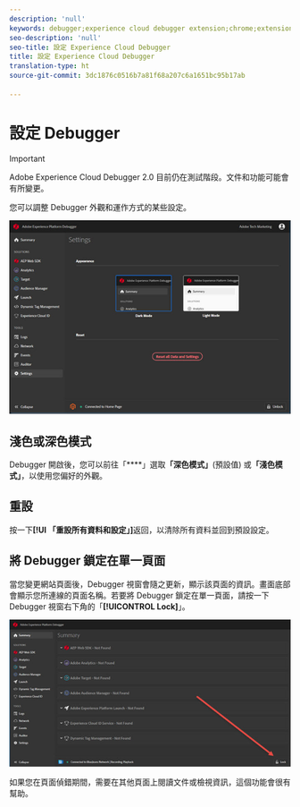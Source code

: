 ```yaml
---
description: 'null'
keywords: debugger;experience cloud debugger extension;chrome;extension;configure
seo-description: 'null'
seo-title: 設定 Experience Cloud Debugger
title: 設定 Experience Cloud Debugger
translation-type: ht
source-git-commit: 3dc1876c0516b7a81f68a207c6a1651bc95b17ab

---
```



# 設定 Debugger

>[!IMPORTANT]
>
>Adobe Experience Cloud Debugger 2.0 目前仍在測試階段。文件和功能可能會有所變更。

您可以調整 Debugger 外觀和運作方式的某些設定。

![](assets/settings.jpg)

## 淺色或深色模式

Debugger 開啟後，您可以前往「****」選取&#x200B;**「深色模式」**(預設值) 或&#x200B;**「淺色模式」**，以使用您偏好的外觀。

## 重設

按一下&#x200B;**[!UI 「重設所有資料和設定」]**&#x200B;返回，以清除所有資料並回到預設設定。

## 將 Debugger 鎖定在單一頁面

當您變更網站頁面後，Debugger 視窗會隨之更新，顯示該頁面的資訊。畫面底部會顯示您所連線的頁面名稱。若要將 Debugger 鎖定在單一頁面，請按一下 Debugger 視窗右下角的「**[!UICONTROL Lock]**」。

![](assets/lock.jpg)

如果您在頁面偵錯期間，需要在其他頁面上閱讀文件或檢視資訊，這個功能會很有幫助。
